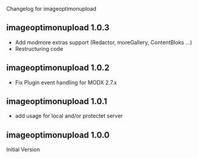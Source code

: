 Changelog for imageoptimonupload

imageoptimonupload 1.0.3
---------------------------------
+ Add modmore extras support (Redactor, moreGallery, ContentBloks ...)
+ Restructuring code


imageoptimonupload 1.0.2
---------------------------------
+ Fix Plugin event handling for MODX 2.7.x


imageoptimonupload 1.0.1
---------------------------------
+ add usage for local and/or protectet server


imageoptimonupload 1.0.0
---------------------------------
Initial Version